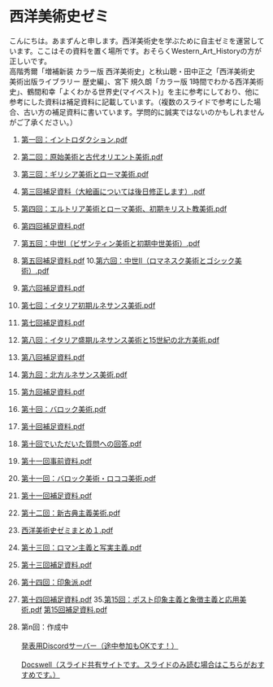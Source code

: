 # 西洋美術史ゼミ

こんにちは。あまずんと申します。西洋美術史を学ぶために自主ゼミを運営しています。ここはその資料を置く場所です。おそらくWestern_Art_Historyの方が正しいです。<br>
高階秀爾「増補新装 カラー版 西洋美術史」と秋山聰・田中正之「西洋美術史　美術出版ライブラリー 歴史編」、宮下 規久朗「カラー版 1時間でわかる西洋美術史」、鶴間和幸「よくわかる世界史(マイベスト)」を主に参考にしており、他に参考にした資料は補足資料に記載しています。（複数のスライドで参考にした場合、古い方の補足資料に書いています。学問的に誠実ではないのかもしれませんがご了承ください。）

1. [第一回：イントロダクション.pdf](https://github.com/amazuun/Art_of_Europe/files/7860018/default.pdf)
2. [第二回：原始美術と古代オリエント美術.pdf](https://github.com/amazuun/Art_of_Europe/files/7939540/default.pdf)
3. [第三回：ギリシア美術とローマ美術.pdf](https://github.com/amazuun/Art_of_Europe/files/7964125/default.pdf)
4. [第三回補足資料（大絵画については後日修正します）.pdf](https://github.com/amazuun/Art_of_Europe/files/8004019/default.pdf)
5. [第四回：エルトリア美術とローマ美術、初期キリスト教美術.pdf](https://github.com/amazuun/Art_of_Europe/files/8030779/default.pdf)
6. [第四回補足資料.pdf](https://github.com/amazuun/Art_of_Europe/files/8030781/default.pdf)
7. [第五回：中世I（ビザンティン美術と初期中世美術）.pdf](https://github.com/amazuun/Art_of_Europe/files/8226919/default.pdf)
8. [第五回補足資料.pdf](https://github.com/amazuun/Art_of_Europe/files/8212023/default.pdf)
10.[第六回：中世II（ロマネスク美術とゴシック美術）.pdf](https://github.com/amazuun/Art_of_Europe/files/8311562/Western_Art_History_6.pdf)
11. [第六回補足資料.pdf](https://github.com/amazuun/Art_of_Europe/files/8311181/Western_Art_History_6_sup.pdf)
12. [第七回：イタリア初期ルネサンス美術.pdf](https://github.com/amazuun/Art_of_Europe/files/8339166/Western_Art_History_7.pdf)
13. [第七回補足資料.pdf](https://github.com/amazuun/Art_of_Europe/files/8339171/Western_Art_History_7_sup.pdf)
14. [第八回：イタリア盛期ルネサンス美術と15世紀の北方美術.pdf](https://github.com/amazuun/Art_of_Europe/files/8377914/Western_Art_History_8.pdf)
15. [第八回補足資料.pdf](https://github.com/amazuun/Art_of_Europe/files/8377919/Western_Art_History_8_sup.pdf)
16. [第九回：北方ルネサンス美術.pdf](https://github.com/amazuun/Art_of_Europe/files/8442825/Western_Art_History_9.pdf)
17. [第九回補足資料.pdf](https://github.com/amazuun/Art_of_Europe/files/8442828/Western_Art_History_9_sup.pdf)
18. [第十回：バロック美術.pdf](https://github.com/amazuun/Art_of_Europe/files/8532096/Western_Art_History_10.pdf)
19. [第十回補足資料.pdf](https://github.com/amazuun/Art_of_Europe/files/8532101/Western_Art_History_10_sup.pdf)
20. [第十回でいただいた質問への回答.pdf](https://github.com/amazuun/Art_of_Europe/files/8569055/Western_Art_History_10_ans.pdf)
21. [第十一回事前資料.pdf](https://github.com/amazuun/Art_of_Europe/files/8618121/Western_Art_History_11_pre.pdf)
22. [第十一回：バロック美術・ロココ美術.pdf](https://github.com/amazuun/Art_of_Europe/files/8618122/Western_Art_History_11.pdf)
23. [第十一回補足資料.pdf](https://github.com/amazuun/Art_of_Europe/files/8618123/Western_Art_History_11_sup.pdf)
25. [第十二回：新古典主義美術.pdf](https://github.com/amazuun/Art_of_Europe/files/8785203/Western_Art_History_12.pdf)
27. [西洋美術史ゼミまとめ１.pdf](https://github.com/amazuun/Art_of_Europe/files/8872572/Western_Art_History_matome1.pdf)
29. [第十三回：ロマン主義と写実主義.pdf](https://github.com/amazuun/Art_of_Europe/files/8880536/Western_Art_History_13.pdf)
31. [第十三回補足資料.pdf](https://github.com/amazuun/Art_of_Europe/files/8880538/Western_Art_History_13_sup.pdf)
33. [第十四回：印象派.pdf](https://github.com/amazuun/Art_of_Europe/files/8986509/Western_Art_History_14.pdf)
34. [第十四回補足資料.pdf](https://github.com/amazuun/Art_of_Europe/files/8978835/Western_Art_History_14_sup.pdf)
35.[第15回：ポスト印象主義と象徴主義と応用美術.pdf](https://github.com/amazuun/Art_of_Europe/files/9076600/Western_Art_History_15.pdf)
[第15回補足資料.pdf](https://github.com/amazuun/Art_of_Europe/files/9076601/Western_Art_History_15_sup.pdf)
















10. 第n回：作成中<br><br>
[発表用Discordサーバー（途中参加もOKです！）](https://discord.gg/YtEBb8YUps)<br><br>
[Docswell（スライド共有サイトです。スライドのみ読む場合はこちらがおすすめです。）](https://www.docswell.com/user/amazuun)
